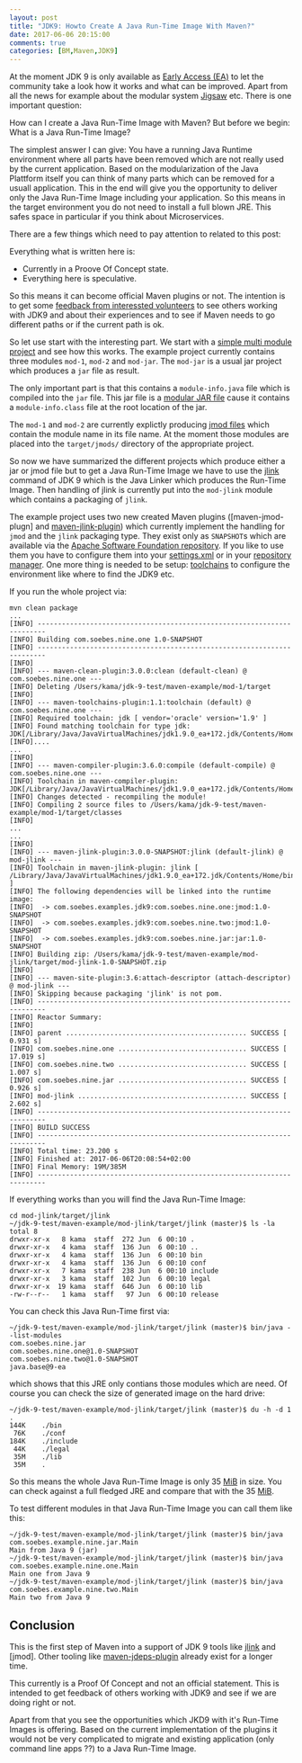 ```yaml
---
layout: post
title: "JDK9: Howto Create A Java Run-Time Image With Maven?"
date: 2017-06-06 20:15:00
comments: true
categories: [BM,Maven,JDK9]
---
```

At the moment JDK 9 is only available as [Early Access (EA)][ea-download] to
let the community take a look how it works and what can be improved. Apart from
all the news for example about the modular system [Jigsaw][jigsaw] etc. There
is one important question:

How can I create a Java Run-Time Image with Maven? But before we begin:
What is a Java Run-Time Image?

The simplest answer I can give: You have a running Java Runtime environment
where all parts have been removed which are not really used by the current
application. Based on the modularization of the Java Plattform itself you can
think of many parts which can be removed for a usuall application. This in the end
will give you the opportunity to deliver only the Java Run-Time Image including
your application. So this means in the target environment you do not need to
install a full blown JRE. This safes space in particular if you think about
Microservices.

There are a few things which need to pay attention to related to this post:

Everything what is written here is:

 * Currently in a Proove Of Concept state.
 * Everything here is speculative.

So this means it can become official Maven plugins or not. The intention is to
get some [feedback from interessted volunteers][feedback] to see others working with JDK9
and about their experiences and to see if Maven needs to go different paths or
if the current path is ok.

So let use start with the interesting part. We start with a [simple multi module project][jdk9-maven-example] 
and see how this works. The example project currently contains 
three modules `mod-1`, `mod-2` and `mod-jar`. The `mod-jar` is a usual jar project which produces
a `jar` file as result. 

The only important part is that this contains a `module-info.java` 
file which is compiled into the `jar` file. This jar file is a [modular JAR file][modular-jar] cause it
contains a `module-info.class` file at the root location of the jar.

The `mod-1` and `mod-2` are currently explictly producing [jmod files][jmod-file] which contain
the module name in its file name. At the moment those modules are placed into the
`target/jmods/` directory of the appropriate project.

So now we have summarized the different projects which produce either a jar or jmod file but 
to get a Java Run-Time Image we have to use the [jlink][jlink] command of JDK 9 which is the Java Linker
which produces the Run-Time Image. Then handling of jlink is currently put into the `mod-jlink` module
which contains a packaging of `jlink`. 

The example project uses two new created Maven plugins ([maven-jmod-plugn] and
[maven-jlink-plugin]) which currently implement the handling 
for `jmod` and the `jlink` packaging type. They exist only as `SNAPSHOT`s which are available
via the [Apache Software Foundation repository][asf-snapshot]. If you like to use them
you have to configure them into your [settings.xml] or in your [repository manager].
One more thing is needed to be setup: [toolchains] to configure the environment like where
to find the JDK9 etc. 

If you run the whole project via:
```
mvn clean package
...
[INFO] ------------------------------------------------------------------------
[INFO] Building com.soebes.nine.one 1.0-SNAPSHOT
[INFO] ------------------------------------------------------------------------
[INFO]
[INFO] --- maven-clean-plugin:3.0.0:clean (default-clean) @ com.soebes.nine.one ---
[INFO] Deleting /Users/kama/jdk-9-test/maven-example/mod-1/target
[INFO]
[INFO] --- maven-toolchains-plugin:1.1:toolchain (default) @ com.soebes.nine.one ---
[INFO] Required toolchain: jdk [ vendor='oracle' version='1.9' ]
[INFO] Found matching toolchain for type jdk: JDK[/Library/Java/JavaVirtualMachines/jdk1.9.0_ea+172.jdk/Contents/Home]
[INFO]....
...
[INFO]
[INFO] --- maven-compiler-plugin:3.6.0:compile (default-compile) @ com.soebes.nine.one ---
[INFO] Toolchain in maven-compiler-plugin: JDK[/Library/Java/JavaVirtualMachines/jdk1.9.0_ea+172.jdk/Contents/Home]
[INFO] Changes detected - recompiling the module!
[INFO] Compiling 2 source files to /Users/kama/jdk-9-test/maven-example/mod-1/target/classes
[INFO]
...
...
[INFO]
[INFO] --- maven-jlink-plugin:3.0.0-SNAPSHOT:jlink (default-jlink) @ mod-jlink ---
[INFO] Toolchain in maven-jlink-plugin: jlink [ /Library/Java/JavaVirtualMachines/jdk1.9.0_ea+172.jdk/Contents/Home/bin/jlink ]
[INFO] The following dependencies will be linked into the runtime image:
[INFO]  -> com.soebes.examples.jdk9:com.soebes.nine.one:jmod:1.0-SNAPSHOT
[INFO]  -> com.soebes.examples.jdk9:com.soebes.nine.two:jmod:1.0-SNAPSHOT
[INFO]  -> com.soebes.examples.jdk9:com.soebes.nine.jar:jar:1.0-SNAPSHOT
[INFO] Building zip: /Users/kama/jdk-9-test/maven-example/mod-jlink/target/mod-jlink-1.0-SNAPSHOT.zip
[INFO]
[INFO] --- maven-site-plugin:3.6:attach-descriptor (attach-descriptor) @ mod-jlink ---
[INFO] Skipping because packaging 'jlink' is not pom.
[INFO] ------------------------------------------------------------------------
[INFO] Reactor Summary:
[INFO]
[INFO] parent ............................................. SUCCESS [  0.931 s]
[INFO] com.soebes.nine.one ................................ SUCCESS [ 17.019 s]
[INFO] com.soebes.nine.two ................................ SUCCESS [  1.007 s]
[INFO] com.soebes.nine.jar ................................ SUCCESS [  0.926 s]
[INFO] mod-jlink .......................................... SUCCESS [  2.602 s]
[INFO] ------------------------------------------------------------------------
[INFO] BUILD SUCCESS
[INFO] ------------------------------------------------------------------------
[INFO] Total time: 23.200 s
[INFO] Finished at: 2017-06-06T20:08:54+02:00
[INFO] Final Memory: 19M/385M
[INFO] ------------------------------------------------------------------------
```
If everything works than you will find the Java Run-Time Image:
```
cd mod-jlink/target/jlink
~/jdk-9-test/maven-example/mod-jlink/target/jlink (master)$ ls -la
total 8
drwxr-xr-x   8 kama  staff  272 Jun  6 00:10 .
drwxr-xr-x   4 kama  staff  136 Jun  6 00:10 ..
drwxr-xr-x   4 kama  staff  136 Jun  6 00:10 bin
drwxr-xr-x   4 kama  staff  136 Jun  6 00:10 conf
drwxr-xr-x   7 kama  staff  238 Jun  6 00:10 include
drwxr-xr-x   3 kama  staff  102 Jun  6 00:10 legal
drwxr-xr-x  19 kama  staff  646 Jun  6 00:10 lib
-rw-r--r--   1 kama  staff   97 Jun  6 00:10 release
```
You can check this Java Run-Time first via:
```
~/jdk-9-test/maven-example/mod-jlink/target/jlink (master)$ bin/java --list-modules
com.soebes.nine.jar
com.soebes.nine.one@1.0-SNAPSHOT
com.soebes.nine.two@1.0-SNAPSHOT
java.base@9-ea
```
which shows that this JRE only contians those modules which are need. Of course you can
check the size of generated image on the hard drive:
```
~/jdk-9-test/maven-example/mod-jlink/target/jlink (master)$ du -h -d 1 .
144K    ./bin
 76K    ./conf
184K    ./include
 44K    ./legal
 35M    ./lib
 35M    .
```
So this means the whole Java Run-Time Image is only 35 [MiB] in size. You can check against a 
full fledged JRE and compare that with the 35 [MiB].

To test different modules in that Java Run-Time Image you can call them like this:
```
~/jdk-9-test/maven-example/mod-jlink/target/jlink (master)$ bin/java com.soebes.example.nine.jar.Main
Main from Java 9 (jar)
~/jdk-9-test/maven-example/mod-jlink/target/jlink (master)$ bin/java com.soebes.example.nine.one.Main
Main one from Java 9
~/jdk-9-test/maven-example/mod-jlink/target/jlink (master)$ bin/java com.soebes.example.nine.two.Main
Main two from Java 9
```

## Conclusion

This is the first step of Maven into a support of JDK 9 tools like [jlink] and [jmod]. Other tooling
like [maven-jdeps-plugin] already exist for a longer time. 

This currently is a Proof Of Concept and not an official statement. This is intended to
get feedback of others working with JDK9 and see if we are doing right or not.

Apart from that you see the opportunities which JKD9 with it's Run-Time Images is offering. Based on the
current implementation of the plugins it would not be very complicated to migrate and existing 
application (only command line apps ??) to a Java Run-Time Image. 



[jlink]: http://openjdk.java.net/jeps/282
[runtimeimage]: http://openjdk.java.net/jeps/220
[jigsaw]: http://openjdk.java.net/projects/jigsaw/
[ea-download]: http://jdk.java.net/9/
[jdk9-maven-example]: https://github.com/khmarbaise/jdk9-jlink-jmod-example/tree/master/maven-example
[modular-jar]: http://cr.openjdk.java.net/~mr/jigsaw/spec/jar.html#Modular
[jmod-file]: http://openjdk.java.net/jeps/261#Packaging:-JMOD-files
[feedback]: https://github.com/khmarbaise/jdk9-jlink-jmod-example/issues
[maven-jmod-plugin]: https://svn.apache.org/repos/asf/maven/plugins/trunk/maven-jmod-plugin/
[maven-jlink-plugin]: https://svn.apache.org/repos/asf/maven/plugins/trunk/maven-jlink-plugin/
[maven-jdeps-plugin]: http://maven.apache.org/plugins/maven-jdeps-plugin/
[asf-snapshot]: https://repository.apache.org/content/repositories/snapshots/
[settings.xml]: https://maven.apache.org/settings.html
[repository manager]: https://maven.apache.org/repository-management.html 
[toolchains]: https://maven.apache.org/guides/mini/guide-using-toolchains.html
[MiB]: https://en.wikipedia.org/wiki/Binary_prefix#Adoption_by_IEC.2C_NIST_and_ISO
